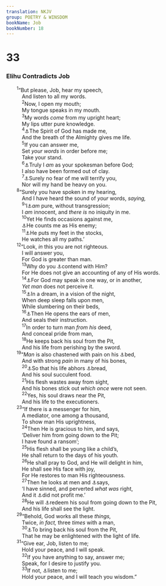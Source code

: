 ```yaml
---
translation: NKJV
group: POETRY & WINSDOM
bookName: Job 
bookNumber: 18
---
```


<div class="title"><h1>33</h1><h3>Elihu Contradicts Job</h3></div>
<span class="verse giop_33_1">  <sup>1</sup>“But please, Job, hear my speech,<br/>   And listen to all my words.<br/></span>
<span class="verse giop_33_2">   <sup>2</sup>Now, I open my mouth;<br/>   My tongue speaks in my mouth.<br/></span>
<span class="verse giop_33_3">   <sup>3</sup>My words <i>come</i> from my upright heart;<br/>   My lips utter pure knowledge.<br/></span>
<span class="verse giop_33_4">   <sup>4</sup><a data-toggle="tooltip" data-placement="bottom" title="(Gen. 2:7); Job 32:8">⚓</a>The Spirit of God has made me,<br/>   And the breath of the Almighty gives me life.<br/></span>
<span class="verse giop_33_5">   <sup>5</sup>If you can answer me,<br/>   Set <i>your</i> <i>words</i> in order before me;<br/>   Take your stand.<br/></span>
<span class="verse giop_33_6">   <sup>6</sup><a data-toggle="tooltip" data-placement="bottom" title="Job 4:19">⚓</a>Truly I <i>am</i> as your spokesman before God;<br/>   I also have been formed out of clay.<br/></span>
<span class="verse giop_33_7">   <sup>7</sup><a data-toggle="tooltip" data-placement="bottom" title="Job 9:34">⚓</a>Surely no fear of me will terrify you,<br/>   Nor will my hand be heavy on you.<br/></span>
<span class="verse giop_33_8">  <sup>8</sup>“Surely you have spoken in my hearing,<br/>   And I have heard the sound of <i>your</i> words, <i>saying,</i><br/></span>
<span class="verse giop_33_9">   <sup>9</sup>‘I<a data-toggle="tooltip" data-placement="bottom" title="Job 10:7">⚓</a><i>am</i> pure, without transgression;<br/>   I <i>am</i> innocent, and <i>there</i> <i>is</i> no iniquity in me.<br/></span>
<span class="verse giop_33_10">   <sup>10</sup>Yet He finds occasions against me,<br/>   <a data-toggle="tooltip" data-placement="bottom" title="Job 13:24; 16:9">⚓</a>He counts me as His enemy;<br/></span>
<span class="verse giop_33_11">   <sup>11</sup><a data-toggle="tooltip" data-placement="bottom" title="Job 13:27; 19:8">⚓</a>He puts my feet in the stocks,<br/>   He watches all my paths.’<br/></span>
<span class="verse giop_33_12">  <sup>12</sup>“Look, <i>in</i> this you are not righteous.<br/>   I will answer you,<br/>   For God is greater than man.<br/></span>
<span class="verse giop_33_13">   <sup>13</sup>Why do you <a data-toggle="tooltip" data-placement="bottom" title="Job 40:2; (Is. 45:9)">⚓</a>contend with Him?<br/>   For He does not give an accounting of any of His words.<br/></span>
<span class="verse giop_33_14">   <sup>14</sup><a data-toggle="tooltip" data-placement="bottom" title="Job 33:29; 40:5; Ps. 62:11">⚓</a>For God may speak in one way, or in another,<br/>   <i>Yet</i> <i>man</i> does not perceive it.<br/></span>
<span class="verse giop_33_15">   <sup>15</sup><a data-toggle="tooltip" data-placement="bottom" title="(Num. 12:6)">⚓</a>In a dream, in a vision of the night,<br/>   When deep sleep falls upon men,<br/>   While slumbering on their beds,<br/></span>
<span class="verse giop_33_16">   <sup>16</sup><a data-toggle="tooltip" data-placement="bottom" title="(Job 36:10, 15)">⚓</a>Then He opens the ears of men,<br/>   And seals their instruction.<br/></span>
<span class="verse giop_33_17">   <sup>17</sup>In order to turn man <i>from</i> <i>his</i> deed,<br/>   And conceal pride from man,<br/></span>
<span class="verse giop_33_18">   <sup>18</sup>He keeps back his soul from the Pit,<br/>   And his life from perishing by the sword.<br/></span>
<span class="verse giop_33_19">  <sup>19</sup>“<i>Man</i> is also chastened with pain on his <a data-toggle="tooltip" data-placement="bottom" title="Job 30:17">⚓</a>bed,<br/>   And with strong <i>pain</i> in many of his bones,<br/></span>
<span class="verse giop_33_20">   <sup>20</sup><a data-toggle="tooltip" data-placement="bottom" title="Ps. 107:18">⚓</a>So that his life abhors <a data-toggle="tooltip" data-placement="bottom" title="Job 3:24; 6:7">⚓</a>bread,<br/>   And his soul succulent food.<br/></span>
<span class="verse giop_33_21">   <sup>21</sup>His flesh wastes away from sight,<br/>   And his bones stick out <i>which</i> <i>once</i> were not seen.<br/></span>
<span class="verse giop_33_22">   <sup>22</sup>Yes, his soul draws near the Pit,<br/>   And his life to the executioners.<br/></span>
<span class="verse giop_33_23">  <sup>23</sup>“If there is a messenger for him,<br/>   A mediator, one among a thousand,<br/>   To show man His uprightness,<br/></span>
<span class="verse giop_33_24">   <sup>24</sup>Then He is gracious to him, and says,<br/>   ‘Deliver him from going down to the Pit;<br/>   I have found a ransom’;<br/></span>
<span class="verse giop_33_25">   <sup>25</sup>His flesh shall be young like a child’s,<br/>   He shall return to the days of his youth.<br/></span>
<span class="verse giop_33_26">   <sup>26</sup>He shall pray to God, and He will delight in him,<br/>   He shall see His face with joy,<br/>   For He restores to man His righteousness.<br/></span>
<span class="verse giop_33_27">   <sup>27</sup>Then he looks at men and <a data-toggle="tooltip" data-placement="bottom" title="(2 Sam. 12:13; Prov. 28:13; Luke 15:21; 1 John 1:9)">⚓</a>says,<br/>   ‘I have sinned, and perverted <i>what</i> <i>was</i> right,<br/>   And it <a data-toggle="tooltip" data-placement="bottom" title="(Rom. 6:21)">⚓</a>did not profit me.’<br/></span>
<span class="verse giop_33_28">   <sup>28</sup>He will <a data-toggle="tooltip" data-placement="bottom" title="Is. 38:17">⚓</a>redeem his soul from going down to the Pit,<br/>   And his life shall see the light.<br/></span>
<span class="verse giop_33_29">  <sup>29</sup>“Behold, God works all these <i>things,</i><br/>   Twice, <i>in</i> <i>fact,</i> three <i>times</i> with a man,<br/></span>
<span class="verse giop_33_30">   <sup>30</sup><a data-toggle="tooltip" data-placement="bottom" title="Ps. 56:13">⚓</a>To bring back his soul from the Pit,<br/>   That he may be enlightened with the light of life.<br/></span>
<span class="verse giop_33_31">  <sup>31</sup>“Give ear, Job, listen to me;<br/>   Hold your peace, and I will speak.<br/></span>
<span class="verse giop_33_32">   <sup>32</sup>If you have anything to say, answer me;<br/>   Speak, for I desire to justify you.<br/></span>
<span class="verse giop_33_33">   <sup>33</sup>If not, <a data-toggle="tooltip" data-placement="bottom" title="Ps. 34:11">⚓</a>listen to me;<br/>   Hold your peace, and I will teach you wisdom.”<br/></span>

